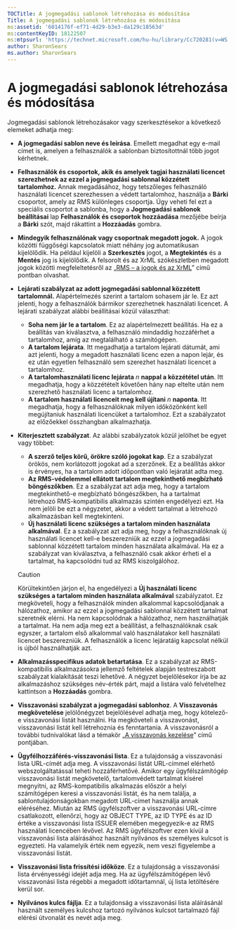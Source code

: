 ```yaml
---
TOCTitle: A jogmegadási sablonok létrehozása és módosítása
Title: A jogmegadási sablonok létrehozása és módosítása
ms:assetid: '6014176f-ef71-4d29-b3e3-da129c18563d'
ms:contentKeyID: 18122507
ms:mtpsurl: 'https://technet.microsoft.com/hu-hu/library/Cc720281(v=WS.10)'
author: SharonSears
ms.author: SharonSears
---
```


A jogmegadási sablonok létrehozása és módosítása
================================================

Jogmegadási sablonok létrehozásakor vagy szerkesztésekor a következő elemeket adhatja meg:

-   **A jogmegadási sablon neve és leírása**. Emellett megadhat egy e-mail címet is, amelyen a felhasználók a sablonban biztosítottnál több jogot kérhetnek.
-   **Felhasználók és csoportok, akik és amelyek tagjai használati licencet szerezhetnek az ezzel a jogmegadási sablonnal közzétett tartalomhoz.** Annak megadásához, hogy tetszőleges felhasználó használati licencet szerezhessen a védett tartalomhoz, használja a **Bárki** csoportot, amely az RMS különleges csoportja. Úgy veheti fel ezt a speciális csoportot a sablonba, hogy a **Jogmegadási sablonok beállításai** lap **Felhasználók és csoportok hozzáadása** mezőjébe beírja a **Bárki** szót, majd rákattint a **Hozzáadás** gombra.
-   **Mindegyik felhasználónak vagy csoportnak megadott jogok.** A jogok közötti függőségi kapcsolatok miatt néhány jog automatikusan kijelölődik. Ha például kijelöli a **Szerkesztés** jogot, a **Megtekintés** és a **Mentés** jog is kijelölődik. A felsorolt és az XrML szókészletben megadott jogok közötti megfeleltetésről az „[RMS – a jogok és az XrML](https://technet.microsoft.com/7eb5cdd1-cd48-4b2b-96b6-fc74f7b42e7f)” című pontban olvashat.
-   **Lejárati szabályzat az adott jogmegadási sablonnal közzétett tartalomnál.** Alapértelmezés szerint a tartalom sohasem jár le. Ez azt jelenti, hogy a felhasználók bármikor szerezhetnek használati licencet. A lejárati szabályzat alábbi beállításai közül választhat:
    -   **Soha nem jár le a tartalom**. Ez az alapértelmezett beállítás. Ha ez a beállítás van kiválasztva, a felhasználó mindaddig hozzáférhet a tartalomhoz, amíg az megtalálható a számítógépen.
    -   **A tartalom lejárata**. Itt megadhatja a tartalom lejárati dátumát, ami azt jelenti, hogy a megadott használati licenc ezen a napon lejár, és ez után egyetlen felhasználó sem szerezhet használati licencet a tartalomhoz.
    -   **A tartalomhasználati licenc lejárata** *n* **nappal a közzététel után**. Itt megadhatja, hogy a közzétételt követően hány nap eltelte után nem szerezhető használati licenc a tartalomhoz.
    -   **A tartalom használati licenceit meg kell újítani** *n* **naponta**. Itt megadhatja, hogy a felhasználóknak milyen időközönként kell megújítaniuk használati licencüket a tartalomhoz. Ezt a szabályzatot az előzőekkel összhangban alkalmazhatja.
-   **Kiterjesztett szabályzat**. Az alábbi szabályzatok közül jelölhet be egyet vagy többet:
    -   **A szerző teljes körű, örökre szóló jogokat kap**. Ez a szabályzat örökös, nem korlátozott jogokat ad a szerzőnek. Ez a beállítás akkor is érvényes, ha a tartalom adott időpontban való lejáratát adta meg.
    -   **Az RMS-védelemmel ellátott tartalom megtekinthető megbízható böngészőkben**. Ez a szabályzat azt adja meg, hogy a tartalom megtekinthető-e megbízható böngészőkben, ha a tartalmat létrehozó RMS-kompatibilis alkalmazás szintén engedélyezi ezt. Ha nem jelöli be ezt a négyzetet, akkor a védett tartalmat a létrehozó alkalmazásban kell megtekinteni.
    -   **Új használati licenc szükséges a tartalom minden használata alkalmával**. Ez a szabályzat azt adja meg, hogy a felhasználóknak új használati licencet kell-e beszerezniük az ezzel a jogmegadási sablonnal közzétett tartalom minden használata alkalmával. Ha ez a szabályzat van kiválasztva, a felhasználó csak akkor érheti el a tartalmat, ha kapcsolódni tud az RMS kiszolgálóhoz.

    > [!CAUTION]  
    > Körültekintően járjon el, ha engedélyezi a **Új használati licenc szükséges a tartalom minden használata alkalmával** szabályzatot. Ez megköveteli, hogy a felhasználók minden alkalommal kapcsolódjanak a hálózathoz, amikor az ezzel a jogmegadási sablonnal közzétett tartalmat szeretnék elérni. Ha nem kapcsolódnak a hálózathoz, nem használhatják a tartalmat. Ha nem adja meg ezt a beállítást, a felhasználóknak csak egyszer, a tartalom első alkalommal való használatakor kell használati licencet beszerezniük. A felhasználók a licenc lejáratáig kapcsolat nélkül is újból használhatják azt. 

-   **Alkalmazásspecifikus adatok betartatása**. Ez a szabályzat az RMS-kompatibilis alkalmazásokra jellemző feltételek alapján testreszabott szabályzat kialakítását teszi lehetővé. A négyzet bejelölésekor írja be az alkalmazáshoz szükséges név-érték párt, majd a listára való felvételhez kattintson a **Hozzáadás** gombra.
-   **Visszavonási szabályzat a jogmegadási sablonhoz**. A **Visszavonás megkövetelése** jelölőnégyzet bejelölésével adhatja meg, hogy kötelező-e visszavonási listát használni. Ha megköveteli a visszavonást, visszavonási listát kell létrehoznia és fenntartania. A visszavonásról a további tudnivalókat lásd a témakör „[A visszavonás kezelése](https://technet.microsoft.com/df732a7d-1fb0-4845-87ca-fab4bc5f98a0)” című pontjában.
-   **Ügyfélhozzáférés-visszavonási lista**. Ez a tulajdonság a visszavonási lista URL-címét adja meg. A visszavonási listát URL-címmel elérhető webszolgáltatással teheti hozzáférhetővé. Amikor egy ügyfélszámítógép visszavonási listát megkövetelő, tartalomvédett tartalmat kísérel megnyitni, az RMS-kompatibilis alkalmazás először a helyi számítógépen keresi a visszavonási listát, és ha nem találja, a sablontulajdonságokban megadott URL-címet használja annak eléréséhez. Miután az RMS ügyfélszoftver a visszavonási URL-címre csatlakozott, ellenőrzi, hogy az OBJECT TYPE, az ID TYPE és az ID értéke a visszavonási lista ISSUER elemében megegyezik-e az RMS használati licencében lévővel. Az RMS ügyfélszoftver ezen kívül a visszavonási lista aláírásához használt nyilvános és személyes kulcsot is egyezteti. Ha valamelyik érték nem egyezik, nem veszi figyelembe a visszavonási listát.
-   **Visszavonási lista frissítési időköze**. Ez a tulajdonság a visszavonási lista érvényességi idejét adja meg. Ha az ügyfélszámítógépen lévő visszavonási lista régebbi a megadott időtartamnál, új lista letöltésére kerül sor.
-   **Nyilvános kulcs fájlja**. Ez a tulajdonság a visszavonási lista aláírásánál használt személyes kulcshoz tartozó nyilvános kulcsot tartalmazó fájl elérési útvonalát és nevét adja meg.
